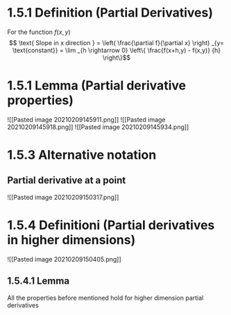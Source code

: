# 1.5.1 Definition (Partial Derivatives)
For the function $f(x,y)$
$$ \text{ Slope in x direction } = \left( \frac{\partial f}{\partial x} \right) _{y= \text{constant}} = \lim _{h \rightarrow 0} \left\{ \frac{f(x+h,y) - f(x,y)} {h} \right\}$$

# 1.5.1 Lemma (Partial derivative properties)
![[Pasted image 20210209145911.png]]
![[Pasted image 20210209145918.png]]
![[Pasted image 20210209145934.png]]

# 1.5.3 Alternative notation
## Partial derivative at a point
![[Pasted image 20210209150317.png]]

# 1.5.4 Definitioni (Partial derivatives in higher dimensions)
![[Pasted image 20210209150405.png]]

## 1.5.4.1 Lemma
All the properties before mentioned hold for higher dimension partial derivatives
